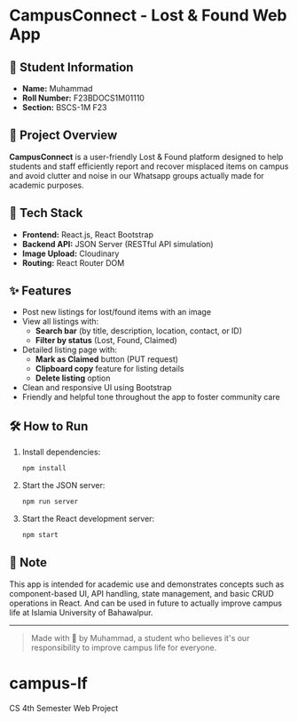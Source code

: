 # CampusConnect - Lost & Found Web App

## 👤 Student Information
- **Name:** Muhammad
- **Roll Number:** F23BDOCS1M01110
- **Section:** BSCS-1M F23

## 📘 Project Overview
**CampusConnect** is a user-friendly Lost & Found platform designed to help students and staff efficiently report and recover misplaced items on campus and avoid clutter and noise in our Whatsapp groups actually made for academic purposes.

## 🔧 Tech Stack
- **Frontend:** React.js, React Bootstrap
- **Backend API:** JSON Server (RESTful API simulation)
- **Image Upload:** Cloudinary
- **Routing:** React Router DOM

## ✨ Features
- Post new listings for lost/found items with an image
- View all listings with:
  - **Search bar** (by title, description, location, contact, or ID)
  - **Filter by status** (Lost, Found, Claimed)
- Detailed listing page with:
  - **Mark as Claimed** button (PUT request)
  - **Clipboard copy** feature for listing details
  - **Delete listing** option
- Clean and responsive UI using Bootstrap
- Friendly and helpful tone throughout the app to foster community care

## 🛠️ How to Run
1. Install dependencies:
   ```bash
   npm install
   ```

2. Start the JSON server:
   ```bash
   npm run server
   ```

3. Start the React development server:
   ```bash
   npm start
   ```

## 🔗 Note
This app is intended for academic use and demonstrates concepts such as component-based UI, API handling, state management, and basic CRUD operations in React. And can be used in future to actually improve campus life at Islamia University of Bahawalpur.

---

> Made with 💛 by Muhammad, a student who believes it's our responsibility to improve campus life for everyone.

# campus-lf
CS 4th Semester Web Project
